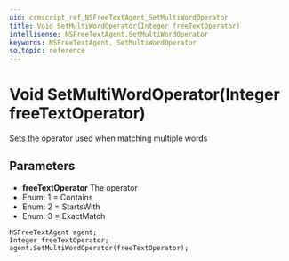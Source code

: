 ```yaml
---
uid: crmscript_ref_NSFreeTextAgent_SetMultiWordOperator
title: Void SetMultiWordOperator(Integer freeTextOperator)
intellisense: NSFreeTextAgent.SetMultiWordOperator
keywords: NSFreeTextAgent, SetMultiWordOperator
so.topic: reference
---
```


# Void SetMultiWordOperator(Integer freeTextOperator)

Sets the operator used when matching multiple words

## Parameters

* **freeTextOperator** The operator
* Enum: 1 = Contains 
* Enum: 2 = StartsWith 
* Enum: 3 = ExactMatch 

```crmscript
NSFreeTextAgent agent;
Integer freeTextOperator;
agent.SetMultiWordOperator(freeTextOperator);
```

